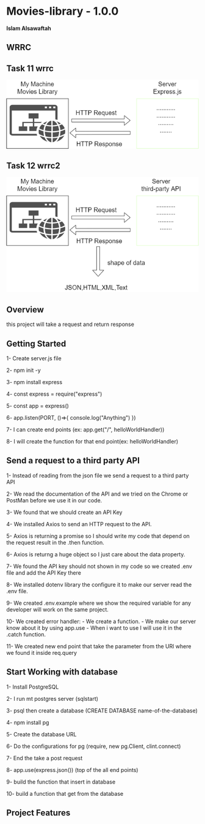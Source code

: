 # Movies-library - 1.0.0

**Islam Alsawaftah**

## WRRC

## Task 11 wrrc

![WRRC](/wrrc.png)

## Task 12 wrrc2

![WRRC2](/wrrc2.png)

## Overview

this project will take a request and return response

## Getting Started

1- Create server.js file

2- npm init -y

3- npm install express

4- const express = require("express")

5- const app = express()

6- app.listen(PORT, ()=>{ console.log("Anything") })

7- I can create end points (ex: app.get("/", helloWorldHandler))

8- I will create the function for that end point(ex: helloWorldHandler)

## Send a request to a third party API

1- Instead of reading from the json file we send a request to a third party API

2- We read the documentation of the API and we tried on the Chrome or PostMan before we use it in our code.

3- We found that we should create an API Key

4- We installed Axios to send an HTTP request to the API.

5- Axios is returning a promise so I should write my code that depend on the request result in the .then function.

6- Axios is returng a huge object so I just care about the data property.

7- We found the API key should not shown in my code so we created .env file and add the API Key there

8- We installed dotenv library the configure it to make our server read the .env file.

9- We created .env.example where we show the required variable for any developer will work on the same project.

10- We created error handler: - We create a function. - We make our server know about it by using app.use - When i want to use I will use it in the .catch function.

11- We created new end point that take the parameter from the URl where we found it inside req.query

## Start Working with database

1- Install PostgreSQL

2- I run mt postgres server (sqlstart)

3- psql then create a database (CREATE DATABASE name-of-the-database)

4- npm install pg

5- Create the database URL

6- Do the configurations for pg (require, new pg.Client, clint.connect)

7- End the take a post request

8- app.use(express.json()) (top of the all end points)

9- build the function that insert in database

10- build a function that get from the database

## Project Features
